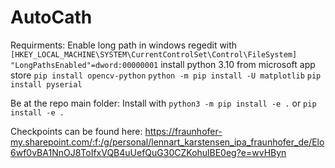 # AutoCath

Requirments:
Enable long path in windows regedit with
`[HKEY_LOCAL_MACHINE\SYSTEM\CurrentControlSet\Control\FileSystem] "LongPathsEnabled"=dword:00000001`
install python 3.10 from microsoft app store
`pip install opencv-python`
`python -m pip install -U matplotlib`
`pip install pyserial`

Be at the repo main folder:
Install with `python3 -m pip install -e .` or `pip install -e .`

Checkpoints can be found here:
https://fraunhofer-my.sharepoint.com/:f:/g/personal/lennart_karstensen_ipa_fraunhofer_de/Elo6wf0vBA1NnOJ8ToIfxVQB4uUefQuG30CZKohulBE0eg?e=wvHByn

